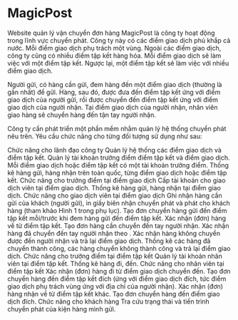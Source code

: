# MagicPost
Website quản lý vận chuyển đơn hàng
MagicPost là công ty hoạt động trong lĩnh vực chuyển phát. Công ty này có các điểm giao dịch phủ khắp cả nước. Mỗi điểm giao dịch phụ trách một vùng. Ngoài các điểm giao dịch, công ty cũng có nhiều điểm tập kết hàng hóa. Mỗi điểm giao dịch sẽ làm việc với một điểm tập kết. Ngược lại, một điểm tập kết sẽ làm việc với nhiều điểm giao dịch.

Người gửi, có hàng cần gửi, đem hàng đến một điểm giao dịch (thường là gần nhất) để gửi. Hàng, sau đó, được đưa đến điểm tập kết ứng với điểm giao dịch của người gửi, rồi được chuyển đến điểm tập kết ứng với điểm giao dịch của người nhận. Tại điểm giao dịch của người nhận, nhân viên giao hàng sẽ chuyển hàng đến tận tay người nhận.

Công ty cần phát triển một phần mềm nhằm quản lý hệ thống chuyển phát nêu trên. Yêu cầu chức năng cho từng đối tượng sử dụng như sau:

Chức năng cho lãnh đạo công ty
Quản lý hệ thống các điểm giao dịch và điểm tập kết.
Quản lý tài khoản trưởng điểm điểm tập kết và điểm giao dịch. Mỗi điểm giao dịch hoặc điểm tập kết có một tài khoản trưởng điểm.
Thống kê hàng gửi, hàng nhận trên toàn quốc, từng điểm giao dịch hoặc điểm tập kết.
Chức năng cho trưởng điểm tại điểm giao dịch
Cấp tài khoản cho giao dịch viên tại điểm giao dịch.
Thống kê hàng gửi, hàng nhận tại điểm giao dịch.
Chức năng cho giao dịch viên tại điểm giao dịch
Ghi nhận hàng cần gửi của khách (người gửi), in giấy biên nhận chuyển phát và phát cho khách hàng (tham khảo Hình 1 trong phụ lục).
Tạo đơn chuyển hàng gửi đến điểm tập kết mỗi/trước khi đem hàng gửi đến điểm tập kết.
Xác nhận (đơn) hàng về từ điểm tập kết.
Tạo đơn hàng cần chuyển đến tay người nhận.
Xác nhận hàng đã chuyển đến tay người nhận theo .
Xác nhận hàng không chuyển được đến người nhận và trả lại điểm giao dịch.
Thống kê các hàng đã chuyển thành công, các hàng chuyển không thành công và trả lại điểm giao dịch.
Chức năng cho trưởng điểm tại điểm tập kết
Quản lý tài khoản nhân viên tại điểm tập kết.
Thống kê hàng đi, đến.
Chức năng cho nhân viên tại điểm tập kết
Xác nhận (đơn) hàng đi từ điểm giao dịch chuyển đến.
Tạo đơn chuyển hàng đến điểm tập kết đích (ứng với điểm giao dịch đích, tức điểm giao dịch phụ trách vùng ứng với địa chỉ của người nhận).
Xác nhận (đơn) hàng nhận về từ điểm tập kết khác.
Tạo đơn chuyển hàng đến điểm giao dịch đích.
Chức năng cho khách hàng
Tra cứu trạng thái và tiến trình chuyển phát của kiện hàng mình gửi.
